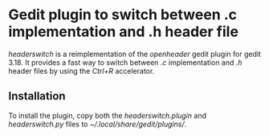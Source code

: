 # Gedit plugin to switch between .c implementation and .h header file #

_headerswitch_ is a reimplementation of the _openheader_ gedit plugin for
gedit 3.18. It provides a fast way to switch between _.c_ implementation and
_.h_ header files by using the _Ctrl+R_ accelerator.

## Installation ##

To install the plugin, copy both the _headerswitch.plugin_ and
_headerswitch.py_ files to _~/.local/share/gedit/plugins/_.
